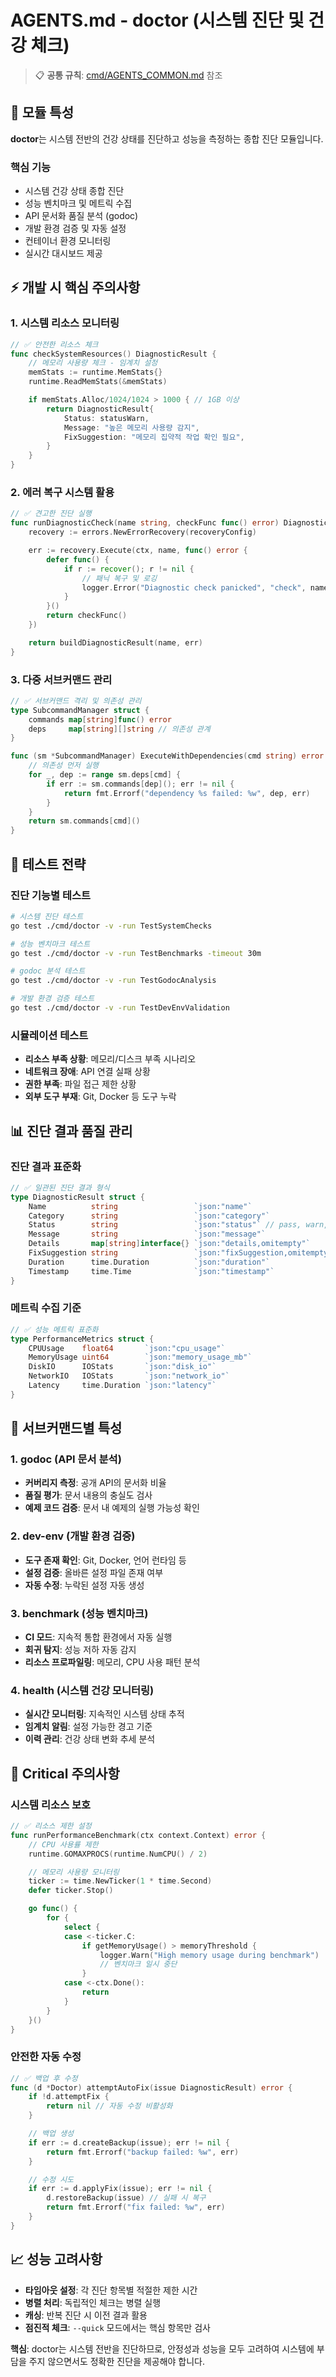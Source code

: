# AGENTS.md - doctor (시스템 진단 및 건강 체크)

> 📋 **공통 규칙**: [cmd/AGENTS_COMMON.md](../AGENTS_COMMON.md) 참조

## 🎯 모듈 특성

**doctor**는 시스템 전반의 건강 상태를 진단하고 성능을 측정하는 종합 진단 모듈입니다.

### 핵심 기능

- 시스템 건강 상태 종합 진단
- 성능 벤치마크 및 메트릭 수집
- API 문서화 품질 분석 (godoc)
- 개발 환경 검증 및 자동 설정
- 컨테이너 환경 모니터링
- 실시간 대시보드 제공

## ⚡ 개발 시 핵심 주의사항

### 1. 시스템 리소스 모니터링

```go
// ✅ 안전한 리소스 체크
func checkSystemResources() DiagnosticResult {
    // 메모리 사용량 체크 - 임계치 설정
    memStats := runtime.MemStats{}
    runtime.ReadMemStats(&memStats)

    if memStats.Alloc/1024/1024 > 1000 { // 1GB 이상
        return DiagnosticResult{
            Status: statusWarn,
            Message: "높은 메모리 사용량 감지",
            FixSuggestion: "메모리 집약적 작업 확인 필요",
        }
    }
}
```

### 2. 에러 복구 시스템 활용

```go
// ✅ 견고한 진단 실행
func runDiagnosticCheck(name string, checkFunc func() error) DiagnosticResult {
    recovery := errors.NewErrorRecovery(recoveryConfig)

    err := recovery.Execute(ctx, name, func() error {
        defer func() {
            if r := recover(); r != nil {
                // 패닉 복구 및 로깅
                logger.Error("Diagnostic check panicked", "check", name, "panic", r)
            }
        }()
        return checkFunc()
    })

    return buildDiagnosticResult(name, err)
}
```

### 3. 다중 서브커맨드 관리

```go
// ✅ 서브커맨드 격리 및 의존성 관리
type SubcommandManager struct {
    commands map[string]func() error
    deps     map[string][]string // 의존성 관계
}

func (sm *SubcommandManager) ExecuteWithDependencies(cmd string) error {
    // 의존성 먼저 실행
    for _, dep := range sm.deps[cmd] {
        if err := sm.commands[dep](); err != nil {
            return fmt.Errorf("dependency %s failed: %w", dep, err)
        }
    }
    return sm.commands[cmd]()
}
```

## 🧪 테스트 전략

### 진단 기능별 테스트

```bash
# 시스템 진단 테스트
go test ./cmd/doctor -v -run TestSystemChecks

# 성능 벤치마크 테스트
go test ./cmd/doctor -v -run TestBenchmarks -timeout 30m

# godoc 분석 테스트
go test ./cmd/doctor -v -run TestGodocAnalysis

# 개발 환경 검증 테스트
go test ./cmd/doctor -v -run TestDevEnvValidation
```

### 시뮬레이션 테스트

- **리소스 부족 상황**: 메모리/디스크 부족 시나리오
- **네트워크 장애**: API 연결 실패 상황
- **권한 부족**: 파일 접근 제한 상황
- **외부 도구 부재**: Git, Docker 등 도구 누락

## 📊 진단 결과 품질 관리

### 진단 결과 표준화

```go
// ✅ 일관된 진단 결과 형식
type DiagnosticResult struct {
    Name          string                 `json:"name"`
    Category      string                 `json:"category"`
    Status        string                 `json:"status"` // pass, warn, fail, skip
    Message       string                 `json:"message"`
    Details       map[string]interface{} `json:"details,omitempty"`
    FixSuggestion string                 `json:"fixSuggestion,omitempty"`
    Duration      time.Duration          `json:"duration"`
    Timestamp     time.Time              `json:"timestamp"`
}
```

### 메트릭 수집 기준

```go
// ✅ 성능 메트릭 표준화
type PerformanceMetrics struct {
    CPUUsage    float64       `json:"cpu_usage"`
    MemoryUsage uint64        `json:"memory_usage_mb"`
    DiskIO      IOStats       `json:"disk_io"`
    NetworkIO   IOStats       `json:"network_io"`
    Latency     time.Duration `json:"latency"`
}
```

## 🔧 서브커맨드별 특성

### 1. godoc (API 문서 분석)

- **커버리지 측정**: 공개 API의 문서화 비율
- **품질 평가**: 문서 내용의 충실도 검사
- **예제 코드 검증**: 문서 내 예제의 실행 가능성 확인

### 2. dev-env (개발 환경 검증)

- **도구 존재 확인**: Git, Docker, 언어 런타임 등
- **설정 검증**: 올바른 설정 파일 존재 여부
- **자동 수정**: 누락된 설정 자동 생성

### 3. benchmark (성능 벤치마크)

- **CI 모드**: 지속적 통합 환경에서 자동 실행
- **회귀 탐지**: 성능 저하 자동 감지
- **리소스 프로파일링**: 메모리, CPU 사용 패턴 분석

### 4. health (시스템 건강 모니터링)

- **실시간 모니터링**: 지속적인 시스템 상태 추적
- **임계치 알림**: 설정 가능한 경고 기준
- **이력 관리**: 건강 상태 변화 추세 분석

## 🚨 Critical 주의사항

### 시스템 리소스 보호

```go
// ✅ 리소스 제한 설정
func runPerformanceBenchmark(ctx context.Context) error {
    // CPU 사용률 제한
    runtime.GOMAXPROCS(runtime.NumCPU() / 2)

    // 메모리 사용량 모니터링
    ticker := time.NewTicker(1 * time.Second)
    defer ticker.Stop()

    go func() {
        for {
            select {
            case <-ticker.C:
                if getMemoryUsage() > memoryThreshold {
                    logger.Warn("High memory usage during benchmark")
                    // 벤치마크 일시 중단
                }
            case <-ctx.Done():
                return
            }
        }
    }()
}
```

### 안전한 자동 수정

```go
// ✅ 백업 후 수정
func (d *Doctor) attemptAutoFix(issue DiagnosticResult) error {
    if !d.attemptFix {
        return nil // 자동 수정 비활성화
    }

    // 백업 생성
    if err := d.createBackup(issue); err != nil {
        return fmt.Errorf("backup failed: %w", err)
    }

    // 수정 시도
    if err := d.applyFix(issue); err != nil {
        d.restoreBackup(issue) // 실패 시 복구
        return fmt.Errorf("fix failed: %w", err)
    }
}
```

## 📈 성능 고려사항

- **타임아웃 설정**: 각 진단 항목별 적절한 제한 시간
- **병렬 처리**: 독립적인 체크는 병렬 실행
- **캐싱**: 반복 진단 시 이전 결과 활용
- **점진적 체크**: `--quick` 모드에서는 핵심 항목만 검사

**핵심**: doctor는 시스템 전반을 진단하므로, 안정성과 성능을 모두 고려하여 시스템에 부담을 주지 않으면서도 정확한 진단을 제공해야 합니다.
